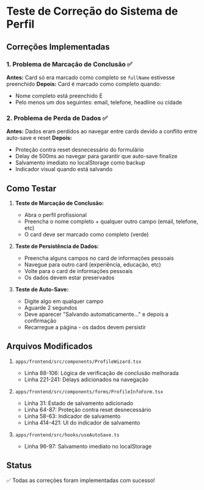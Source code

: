 # Teste de Correção do Sistema de Perfil

## Correções Implementadas

### 1. Problema de Marcação de Conclusão ✅
**Antes:** Card só era marcado como completo se `fullName` estivesse preenchido
**Depois:** Card é marcado como completo quando:
- Nome completo está preenchido E
- Pelo menos um dos seguintes: email, telefone, headline ou cidade

### 2. Problema de Perda de Dados ✅
**Antes:** Dados eram perdidos ao navegar entre cards devido a conflito entre auto-save e reset
**Depois:** 
- Proteção contra reset desnecessário do formulário
- Delay de 500ms ao navegar para garantir que auto-save finalize
- Salvamento imediato no localStorage como backup
- Indicador visual quando está salvando

## Como Testar

1. **Teste de Marcação de Conclusão:**
   - Abra o perfil profissional
   - Preencha o nome completo + qualquer outro campo (email, telefone, etc)
   - O card deve ser marcado como completo (verde)

2. **Teste de Persistência de Dados:**
   - Preencha alguns campos no card de informações pessoais
   - Navegue para outro card (experiência, educação, etc)
   - Volte para o card de informações pessoais
   - Os dados devem estar preservados

3. **Teste de Auto-Save:**
   - Digite algo em qualquer campo
   - Aguarde 2 segundos
   - Deve aparecer "Salvando automaticamente..." e depois a confirmação
   - Recarregue a página - os dados devem persistir

## Arquivos Modificados

1. `apps/frontend/src/components/ProfileWizard.tsx`
   - Linha 88-106: Lógica de verificação de conclusão melhorada
   - Linha 221-241: Delays adicionados na navegação

2. `apps/frontend/src/components/forms/ProfileInfoForm.tsx`
   - Linha 31: Estado de salvamento adicionado
   - Linha 64-87: Proteção contra reset desnecessário
   - Linha 58-63: Indicador de salvamento
   - Linha 414-421: UI do indicador de salvamento

3. `apps/frontend/src/hooks/useAutoSave.ts`
   - Linha 96-97: Salvamento imediato no localStorage

## Status
✅ Todas as correções foram implementadas com sucesso!